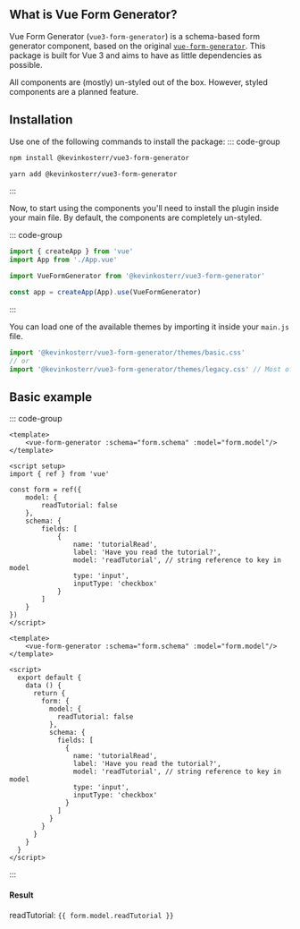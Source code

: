 ## What is Vue Form Generator?
Vue Form Generator (`vue3-form-generator`) is a schema-based form generator component, based on the original 
[`vue-form-generator`](https://github.com/vue-generators/vue-form-generator). This package is built for Vue 3 and aims 
to have as little dependencies as possible.

All components are (mostly) un-styled out of the box. However, styled components are a planned feature. 

## Installation
Use one of the following commands to install the package:
::: code-group

```bash [npm]
npm install @kevinkosterr/vue3-form-generator
```

```bash [yarn]
yarn add @kevinkosterr/vue3-form-generator
```

:::

Now, to start using the components you'll need to install the plugin inside your main file. By default, the components
are completely un-styled.

::: code-group
```javascript [main.js]
import { createApp } from 'vue'
import App from './App.vue'

import VueFormGenerator from '@kevinkosterr/vue3-form-generator'

const app = createApp(App).use(VueFormGenerator)
```
:::

You can load one of the available themes by importing it inside your `main.js` file.
```javascript
import '@kevinkosterr/vue3-form-generator/themes/basic.css'
// or
import '@kevinkosterr/vue3-form-generator/themes/legacy.css' // Most of the styling from the old vue-form-generator library
```

## Basic example

::: code-group

```vue [Composition API]
<template>
	<vue-form-generator :schema="form.schema" :model="form.model"/>
</template>

<script setup>
import { ref } from 'vue'

const form = ref({
	model: {
		readTutorial: false
	},
	schema: {
		fields: [
			{
				name: 'tutorialRead',
				label: 'Have you read the tutorial?',
				model: 'readTutorial', // string reference to key in model
				type: 'input',
				inputType: 'checkbox'
			}
		]
	}
})
</script>
```

```vue [Options API]
<template>
	<vue-form-generator :schema="form.schema" :model="form.model"/>
</template>

<script>
  export default {
    data () {
      return {
        form: {
          model: {
            readTutorial: false
          },
          schema: {
            fields: [
              {
                name: 'tutorialRead',
                label: 'Have you read the tutorial?',
                model: 'readTutorial', // string reference to key in model
                type: 'input',
                inputType: 'checkbox'
              }
            ]
          }
        }
      }
    }
  }
</script>
```

:::

#### Result

<script setup>
import { ref } from 'vue';

const form = ref({
	model: {
		readTutorial: false
	},
	schema: {
		fields: [
			{
				name: 'tutorialRead',
				label: 'Have you read the tutorial?',
				model: 'readTutorial', // string reference to key in model
				type: 'input',
				inputType: 'checkbox'
			}
		]
	}
})
</script>
 
readTutorial: <code>{{ form.model.readTutorial }}</code>
<vue-form-generator :schema="form.schema" :model="form.model"/>
